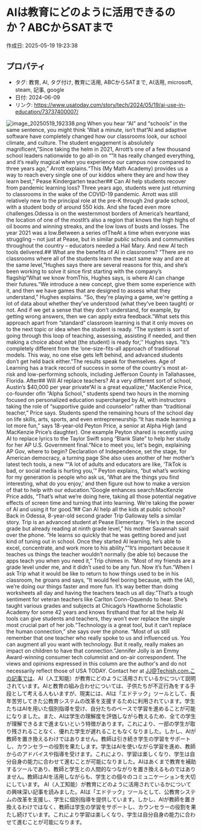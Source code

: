 # AIは教育にどのように活用できるのか？ABCからSATまで

作成日: 2025-05-19 19:23:38

## プロパティ

- タグ: 教育, AI, タグ付け, 教育に活用, ABCからSATまで, AI活用, microsoft, steam, 記事, google
- 日付: 2024-06-09
- リンク: https://www.usatoday.com/story/tech/2024/05/19/ai-use-in-education/73737400007/

![image_20250519_192338.png](../assets/image_20250519_192338.png)
When you hear “AI” and “schools” in the same sentence, you might think ‘Wait a minute, isn’t that“AI and adaptive software have completely changed how our classrooms look, our school climate, and culture. The student engagement is absolutely magnificent,”Since taking the helm in 2021, Arrott’s one of a few thousand school leaders nationwide to go all-in on ““It has really changed everything, and it’s really magical when you experience our campus now compared to three years ago,” Arrott explains.“This (My Math Academy) provides us a way to reach every single one of our kiddos where they are and how they learn best,” Pease Kindergarten teacher## Can AI help students recover from pandemic learning loss?
Three years ago, students were just returning to classrooms in the wake of the COVID-19 pandemic. Arrott was still relatively new to the principal role at the pre-K through 2nd grade school, with a student body of around 550 kids. And she faced even more challenges.Odessa is on the westernmost borders of America’s heartland, the location of one of the mostIt’s also a region that knows the high highs of oil booms and winning streaks, and the low lows of busts and losses. The year 2021 was a low.Between a series ofTheAt a time when everyone was struggling – not just at Pease, but in similar public schools and communities throughout the country – educators needed a Hail Mary. And new AI tech tools delivered.## What are the benefits of AI in classrooms?
“There are no classrooms where all of the students learn the exact same way and are at the same level,”Hughes says there are several reasons for this, and she’s been working to solve it since first starting with the company’s flagship“What we know fromThis, Hughes says, is where AI can change their futures.“We introduce a new concept, give them some experience with it, and then we have games that are designed to assess what they understand,” Hughes explains. “So, they're playing a game, we're getting a lot of data about whether they've understood (what they’ve been taught) or not. And if we get a sense that they don't understand, for example, by getting wrong answers, then we can apply extra feedback.”What sets this approach apart from “standard” classroom learning is that it only moves on to the next topic or idea when the student is ready. “The system is sort of going through this loop of teaching, assessing, assisting if needed, and then making a choice about what (the student) is ready for,'' Hughes says. "It’s completely different from the ‘one-size-fits-all approach of traditional models. This way, no one else gets left behind, and advanced students don’t get held back either.”The results speak for themselves. Age of Learning has a track record of success in some of the country's most at-risk and low-performing schools, including Jefferson County in Tallahassee, Florida. After## Will AI replace teachers?
At a very different sort of school, Austin’s $40,000 per year private“AI is a great equalizer,” MacKenzie Price, co-founder ofIn “Alpha School,” students spend two hours in the morning focused on personalized education supercharged by AI, with instructors taking the role of “supportive guide and counselor” rather than “traditional teacher,” Price says. Students spend the remaining hours of the school day on life skills, arts, sports, and even entrepreneurship.“It has made learning a lot more fun,” says 18-year-old Peyton Price, a senior at Alpha High (and MacKenzie Price’s daughter). One example Peyton shared is recently using AI to replace lyrics to the Taylor Swift song “Blank Slate” to help her study for her AP U.S. Government final.“Nice to meet you, let's begin, explaining AP Gov, where to begin? Declaration of Independence, set the stage, for American democracy, a turning page She also uses another of her mother’s latest tech tools, a new ““A lot of adults and educators are like, ‘TikTok is bad, or social media is hurting you,’” Peyton explains, “but what’s working for my generation is people who ask us, ‘What are the things you find interesting, what do you enjoy,’ and then figure out how to make a version of that to help with our education.”Google enhances search:MacKenzie Price adds, “That’s what we’re doing here, taking all those potential negative effects of screen time and turning that into learning. We’re taking the power of AI and using it for good.”## Can AI help all the kids at public schools?
Back in Odessa, 8-year-old second grader Trip Galloway tells a similar story. Trip is an advanced student at Pease Elementary. “He’s in the second grade but already reading at ninth grade level,” his mother Savannah said over the phone. “He learns so quickly that he was getting bored and just kind of tuning out in school. Once they started AI learning, he’s able to excel, concentrate, and work more to his ability.”“It’s important because it teaches us things the teacher wouldn’t normally (be able to) because the apps teach you when you need it,” Trip chimes in. “Most of my friends are a grade level under me, and it didn’t used to be any fun. Now it’s fun.”When I ask Trip what it would be like to return to how things used to be in his classroom, he groans and says, “It would feel boring because, with the (AI), we’re doing our things faster and more fun. It’s way better than doing worksheets all day and having the teachers teach us all day.”That’s a tough sentiment for veteran teachers like Carlton Conn-Oquendo to hear. She’s taught various grades and subjects at Chicago’s Hawthorne Scholastic Academy for some 42 years and knows firsthand that for all the help AI tools can give students and teachers, they won’t ever replace the single most crucial part of her job.“Technology is a great tool, but it can’t replace the human connection,” she says over the phone. “Most of us still remember that one teacher who really spoke to us and influenced us. You can augment all you want with technology. But it really, really makes an impact on children to have that connection.”Jennifer Jolly is an Emmy Award-winning consumer tech columnist and on-air correspondent. The views and opinions expressed in this column are the author's and do not necessarily reflect those of USA TODAY. Contact her at JJ@Techish.com.この記事では、AI（人工知能）が教育にどのように活用されているかについて説明されています。AIと教育の組み合わせについては、子供たちが不正行為をする手段として考える人もいますが、現実には、AIは「エドテック」ツールとして、長年苦労してきた公教育システムの改革を支援するために利用されています。学生たちはAIを用いた個別指導を受け、自分たちのペースで学習を進めることが可能になりました。また、AIは学生の理解度を評価しながら教えるため、全ての学生が理解できるまで進まないという特徴があります。これにより、一部の学生が取り残されることなく、優れた学生が遅れることもなくなりました。しかし、AIが教師を置き換えるわけではありません。教師は引き続き学生の学習をサポートし、カウンセラーの役割を果たします。学生はAIを使いながら学習を進め、教師からのアドバイスや指導を受けます。これにより、学習は楽しくなり、学生は自分自身の能力に合わせて進むことが可能になりました。AIはあくまで教育を補助するツールであり、教師と学生との人間的なつながりを置き換えるものではありません。教師はAIを活用しながらも、学生との個々のコミュニケーションを大切にしています。
AI（人工知能）が教育にどのように活用されているかについての興味深い記事を読みました。AIは「エドテック」ツールとして、公教育システムの改革を支援し、学生に個別指導を提供しています。しかし、AIが教師を置き換えるわけではなく、教師は学生の学習をサポートし、カウンセラーの役割を果たし続けています。これにより学習は楽しくなり、学生は自分自身の能力に合わせて進むことが可能になります。